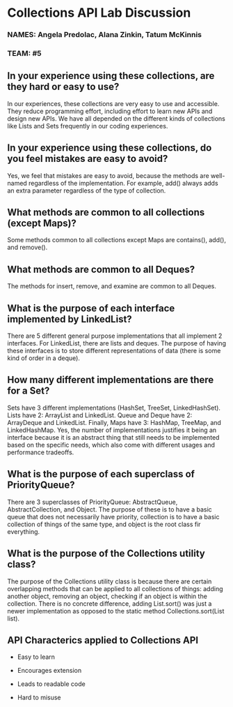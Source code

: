 # Collections API Lab Discussion
### NAMES: Angela Predolac, Alana Zinkin, Tatum McKinnis
### TEAM: #5



## In your experience using these collections, are they hard or easy to use?

In our experiences, these collections are very easy to use and accessible. They reduce programming effort, including effort to learn new APIs and design new APIs. We have all depended on the different kinds of collections like Lists and Sets frequently in our coding experiences.

## In your experience using these collections, do you feel mistakes are easy to avoid?

Yes, we feel that mistakes are easy to avoid, because the methods are well-named regardless of the implementation. For example, add() always adds an extra parameter regardless of the type of collection.

## What methods are common to all collections (except Maps)?

Some methods common to all collections except Maps are contains(), add(), and remove().

## What methods are common to all Deques?

The methods for insert, remove, and examine are common to all Deques.

## What is the purpose of each interface implemented by LinkedList?

There are 5 different general purpose implementations that all implement 2 interfaces. For LinkedList, there are lists and deques. The purpose of having these interfaces is to store different representations of data (there is some kind of order in a deque).

## How many different implementations are there for a Set?

Sets have 3 different implementations (HashSet, TreeSet, LinkedHashSet). Lists have 2: ArrayList and LinkedList. Queue and Deque have 2: ArrayDeque and LinkedList. Finally, Maps have 3: HashMap, TreeMap, and LinkedHashMap. Yes, the number of implementations justifies it being an interface because it is an abstract thing that still needs to be implemented based on the specific needs, which also come with different usages and performance tradeoffs.

## What is the purpose of each superclass of PriorityQueue?

There are 3 superclasses of PriorityQueue: AbstractQueue, AbstractCollection, and Object. The purpose of these is to have a basic queue that does not necessarily have priority, collection is to have a basic collection of things of the same type, and object is the root class fir everything.

## What is the purpose of the Collections utility class?

The purpose of the Collections utility class is because there are certain overlapping methods that can be applied to all collections of things: adding another object, removing an object, checking if an object is within the collection. There is no concrete difference, adding List.sort() was just a newer implementation as opposed to the static method Collections.sort(List list).


## API Characterics applied to Collections API

* Easy to learn

* Encourages extension

* Leads to readable code

* Hard to misuse